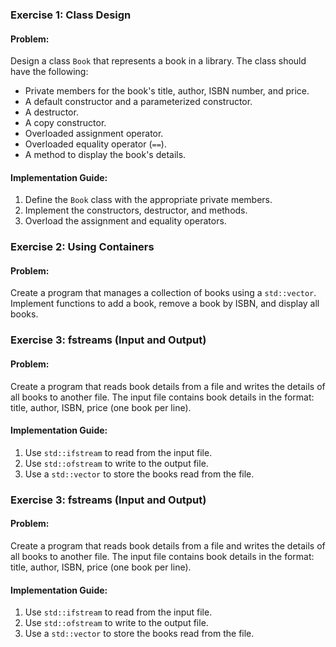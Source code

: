 ### Exercise 1: Class Design

#### Problem:
Design a class `Book` that represents a book in a library. The class should have the following:
- Private members for the book's title, author, ISBN number, and price.
- A default constructor and a parameterized constructor.
- A destructor.
- A copy constructor.
- Overloaded assignment operator.
- Overloaded equality operator (`==`).
- A method to display the book's details.

#### Implementation Guide:
1. Define the `Book` class with the appropriate private members.
2. Implement the constructors, destructor, and methods.
3. Overload the assignment and equality operators.

### Exercise 2: Using Containers

#### Problem:
Create a program that manages a collection of books using a `std::vector`. Implement functions to add a book, remove a book by ISBN, and display all books.

### Exercise 3: fstreams (Input and Output)

#### Problem:
Create a program that reads book details from a file and writes the details of all books to another file. The input file contains book details in the format: title, author, ISBN, price (one book per line).

#### Implementation Guide:
1. Use `std::ifstream` to read from the input file.
2. Use `std::ofstream` to write to the output file.
3. Use a `std::vector` to store the books read from the file.

### Exercise 3: fstreams (Input and Output)

#### Problem:
Create a program that reads book details from a file and writes the details of all books to another file. The input file contains book details in the format: title, author, ISBN, price (one book per line).

#### Implementation Guide:
1. Use `std::ifstream` to read from the input file.
2. Use `std::ofstream` to write to the output file.
3. Use a `std::vector` to store the books read from the file.